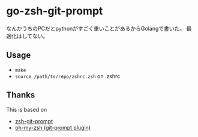 # go-zsh-git-prompt

なんかうちのPCだとpythonがすごく重いことがあるからGolangで書いた。
最適化はしてない。

## Usage

- `make`
- `source /path/to/repo/zshrc.zsh` on .zshrc
 

## Thanks

This is based on
- [zsh-git-prompt](https://github.com/olivierverdier/zsh-git-prompt)
- [oh-my-zsh (git-prompt plugin)](https://github.com/robbyrussell/oh-my-zsh/tree/master/plugins/git-prompt)
